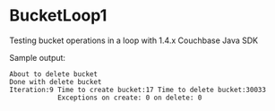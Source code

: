 # BucketLoop1
Testing bucket operations in a loop with 1.4.x Couchbase Java SDK

Sample output:

```
About to delete bucket
Done with delete bucket
Iteration:9 Time to create bucket:17 Time to delete bucket:30033
            Exceptions on create: 0 on delete: 0
```

